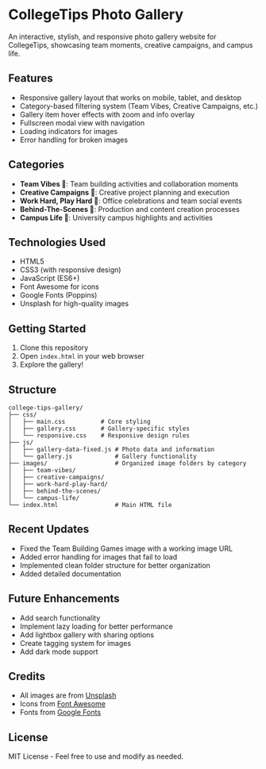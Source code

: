 # CollegeTips Photo Gallery

An interactive, stylish, and responsive photo gallery website for CollegeTips, showcasing team moments, creative campaigns, and campus life.

## Features

- Responsive gallery layout that works on mobile, tablet, and desktop
- Category-based filtering system (Team Vibes, Creative Campaigns, etc.)
- Gallery item hover effects with zoom and info overlay
- Fullscreen modal view with navigation
- Loading indicators for images
- Error handling for broken images

## Categories

- **Team Vibes 🤝**: Team building activities and collaboration moments
- **Creative Campaigns 🎨**: Creative project planning and execution
- **Work Hard, Play Hard 🥳**: Office celebrations and team social events
- **Behind-The-Scenes 🎥**: Production and content creation processes
- **Campus Life 🏫**: University campus highlights and activities

## Technologies Used

- HTML5
- CSS3 (with responsive design)
- JavaScript (ES6+)
- Font Awesome for icons
- Google Fonts (Poppins)
- Unsplash for high-quality images

## Getting Started

1. Clone this repository
2. Open `index.html` in your web browser
3. Explore the gallery!

## Structure

```
college-tips-gallery/
├── css/
│   ├── main.css          # Core styling
│   ├── gallery.css       # Gallery-specific styles
│   └── responsive.css    # Responsive design rules
├── js/
│   ├── gallery-data-fixed.js # Photo data and information
│   └── gallery.js            # Gallery functionality
├── images/                   # Organized image folders by category
│   ├── team-vibes/
│   ├── creative-campaigns/
│   ├── work-hard-play-hard/
│   ├── behind-the-scenes/
│   └── campus-life/
└── index.html                # Main HTML file
```

## Recent Updates

- Fixed the Team Building Games image with a working image URL
- Added error handling for images that fail to load
- Implemented clean folder structure for better organization
- Added detailed documentation

## Future Enhancements

- Add search functionality
- Implement lazy loading for better performance
- Add lightbox gallery with sharing options
- Create tagging system for images
- Add dark mode support

## Credits

- All images are from [Unsplash](https://unsplash.com/)
- Icons from [Font Awesome](https://fontawesome.com/)
- Fonts from [Google Fonts](https://fonts.google.com/)

## License

MIT License - Feel free to use and modify as needed.
